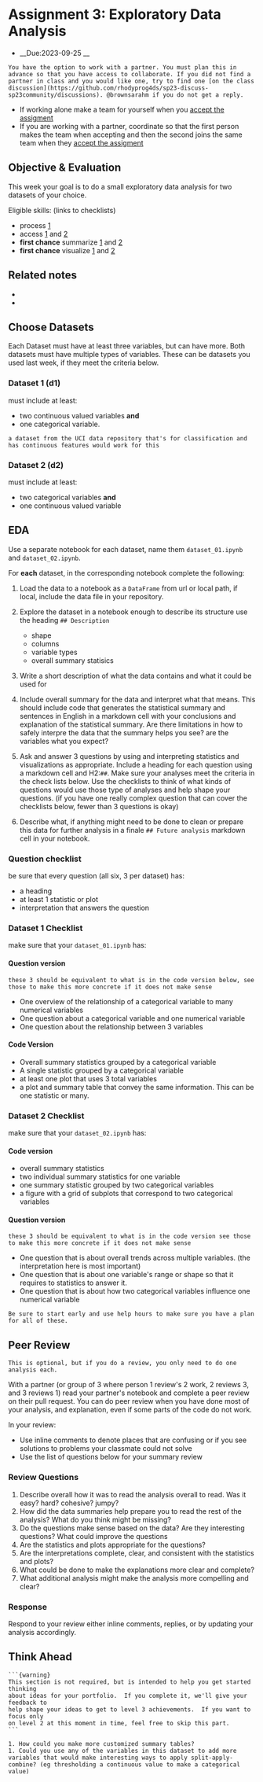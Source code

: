 
# Assignment 3: Exploratory Data Analysis

- __Due:2023-09-25 __
  
```{important}
You have the option to work with a partner. You must plan this in advance so that you have access to collaborate. If you did not find a partner in class and you would like one, try to find one [on the class discussion](https://github.com/rhodyprog4ds/sp23-discuss-sp23community/discussions). @brownsarahm if you do not get a reply. 
```

- If working alone make a team for yourself when you  [accept the assigment](https://classroom.github.com/a/C1PeyQ1b)
- If you are working with a partner, coordinate so that the first person makes the team when accepting and then the second joins the same team when they [accept the assigment](https://classroom.github.com/a/C1PeyQ1b)


## Objective & Evaluation

This week your goal is to do a small exploratory data analysis for two datasets of your choice.

Eligible skills: (links to checklists)
-  process [1](https://rhodyprog4ds.github.io/BrownSpring23/syllabus/achievements.html#process-level1)
- access [1](https://rhodyprog4ds.github.io/BrownSpring23/syllabus/achievements.html#access-level1) and [2](https://rhodyprog4ds.github.io/BrownSpring23/syllabus/achievements.html#access-level2)
- **first chance** summarize [1](https://rhodyprog4ds.github.io/BrownSpring23/syllabus/achievements.html#summarize-level1) and [2](https://rhodyprog4ds.github.io/BrownSpring23/syllabus/achievements.html#summarize-level2)
- **first chance** visualize [1](https://rhodyprog4ds.github.io/BrownSpring23/syllabus/achievements.html#visualize-level1) and [2](https://rhodyprog4ds.github.io/BrownSpring23/syllabus/achievements.html#visualize-level2)



## Related notes

- [](../notes/2023-09-19)
- [](../notes/2023-09-21)



## Choose Datasets

Each Dataset must have at least three variables, but can have more. Both datasets
must have multiple types of variables. These can be datasets you used last week,
if they meet the criteria below.

### Dataset 1 (d1)

must include at least:
- two continuous valued variables **and**
- one categorical variable.

```{hint}
a dataset from the UCI data repository that's for classification and has continuous features would work for this
```

### Dataset 2 (d2)

must include at least:
- two categorical variables **and**
- one continuous valued variable


## EDA

Use a separate notebook for each dataset, name them `dataset_01.ipynb` and `dataset_02.ipynb`.

For **each** dataset, in the corresponding notebook complete the following:

1. Load the data to a notebook as a `DataFrame` from url or local path, if local, include the data file in your repository.
1. Explore the dataset in a notebook enough to describe its structure use the heading `## Description`

    - shape
    - columns
    - variable types
    - overall summary statisics
1. Write a short description of what the data contains and what it could be used for
2. Include overall summary for the data and interpret what that means. This should include code that generates the statistical summary and sentences in English in a markdown cell with your conclusions and explanation of the statistical summary. Are there limitations in how to safely interpre the data that the summary helps you see? are the variables what you expect? 
3. Ask and answer 3 questions by using and interpreting statistics and visualizations as appropriate. Include a heading for each question using a markdown cell and H2:`##`. Make sure your analyses meet the criteria in the check lists below. Use the checklists to think of what kinds of questions would use those type of analyses and help shape your questions. (if you have one really complex question that can cover the checklists below, fewer than 3 questions is okay)
4. Describe what, if anything might need to be done to clean or prepare this data for further analysis in a finale `## Future analysis` markdown cell in your notebook.


### Question checklist

be sure that every question (all six, 3 per dataset) has:
- a heading
- at least 1 statistic or plot
- interpretation that answers the question



### Dataset 1 Checklist
make sure that your `dataset_01.ipynb` has:

#### Question version
```{warning}
these 3 should be equivalent to what is in the code version below, see those to make this more concrete if it does not make sense
```
- One overview of the relationship of a categorical variable to many numerical variables
- One question about a categorical variable and one numerical variable
- One question about the relationship between 3 variables


#### Code Version
- Overall summary statistics grouped by a categorical variable
-  A single statistic grouped by a categorical variable
- at least one plot that uses 3 total variables
-  a plot and summary table that convey the same information. This can be one statistic or many.



### Dataset 2 Checklist
make sure that your `dataset_02.ipynb` has:




#### Code version
- overall summary statistics
- two individual summary statistics for one variable
- one summary statistic grouped by two categorical variables
- a figure with a grid of subplots that correspond to two categorical variables

#### Question version
```{warning}
these 3 should be equivalent to what is in the code version see those to make this more concrete if it does not make sense
```

- One question that is about overall trends across multiple variables. (the interpretation here is most important)
- One question that is about one variable's range or shape so that it requires to statistics to answer it. 
- One question that is about how two categorical variables influence one numerical variable

```{tip}
Be sure to start early and use help hours to make sure you have a plan for all of these.
```

## Peer Review

```{note}
This is optional, but if you do a review, you only need to do one analysis each.
```


With a partner (or group of 3 where person 1 review's 2 work, 2 reviews 3, and 3 reviews 1) read
your partner's notebook and complete a peer review on their pull request.  You can do peer review
when you have done most of your analysis, and explanation, even if some parts of the code do not
work.

In your review:
- Use inline comments to denote places that are confusing or if you see solutions to problems your classmate could not solve
- Use the list of questions below for your summary review

### Review Questions


1. Describe overall how it was to read the analysis overall to read. Was it easy? hard? cohesive? jumpy?
2. How did the data summaries help prepare you to read the rest of the analysis? What do you think might be missing?
3. Do the questions make sense based on the data? Are they interesting questions? What could improve the questions
4. Are the statistics and plots appropriate for the questions?
5. Are the interpretations complete, clear, and consistent with the statistics and plots?
6. What could be done to make the explanations more clear and complete?
7. What additional analysis might make the analysis more compelling and clear?




### Response

Respond to your review either inline comments, replies, or by updating your analysis accordingly.



## Think Ahead
````{margin}
```{warning}
This section is not required, but is intended to help you get started thinking
about ideas for your portfolio.  If you complete it, we'll give your feedback to
help shape your ideas to get to level 3 achievements.  If you want to focus only
on level 2 at this moment in time, feel free to skip this part.
```
````

```{admonition} Think Ahead
1. How could you make more customized summary tables?
1. Could you use any of the variables in this dataset to add more variables that would make interesting ways to apply split-apply-combine? (eg thresholding a continuous value to make a categorical value)
```
